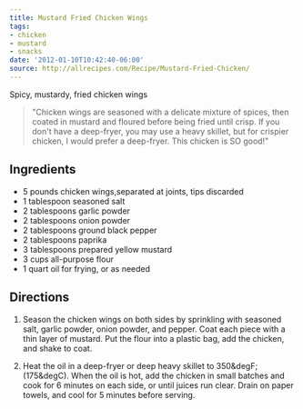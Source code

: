 ```yaml
---
title: Mustard Fried Chicken Wings
tags:
- chicken
- mustard
- snacks
date: '2012-01-10T10:42:40-06:00'
source: http://allrecipes.com/Recipe/Mustard-Fried-Chicken/
---
```

Spicy, mustardy, fried chicken wings

> "Chicken wings are seasoned with a delicate mixture of spices, then
  coated in mustard and floured before being fried until crisp. If you
  don't have a deep-fryer, you may use a heavy skillet, but for
  crispier chicken, I would prefer a deep-fryer. This chicken is SO
  good!"



## Ingredients

* 5 pounds chicken wings,separated at joints, tips discarded
* 1 tablespoon seasoned salt
* 2 tablespoons garlic powder
* 2 tablespoons onion powder
* 2 tablespoons ground black pepper
* 2 tablespoons paprika
* 3 tablespoons prepared yellow mustard
* 3 cups all-purpose flour
* 1 quart oil for frying, or as needed


## Directions
1. Season the chicken wings on both sides by sprinkling with seasoned salt, garlic powder, onion powder, and pepper. Coat each piece with a thin layer of mustard. Put the flour into a plastic bag, add the chicken, and shake to coat.

1. Heat the oil in a deep-fryer or deep heavy skillet to 350&degF; (175&degC). When the oil is hot, add the chicken in small batches and cook for 6 minutes on each side, or until juices run clear. Drain on paper towels, and cool for 5 minutes before serving.

